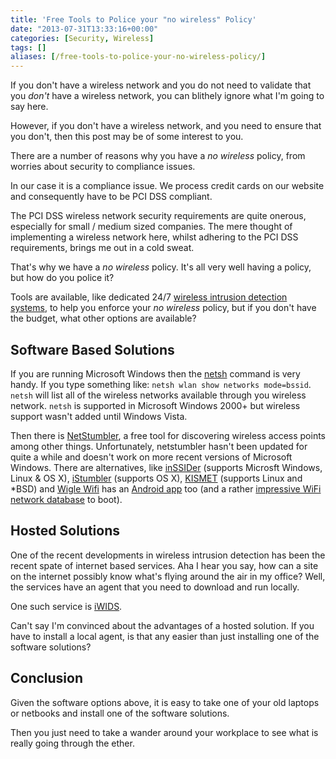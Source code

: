 ```yaml
---
title: 'Free Tools to Police your "no wireless" Policy'
date: "2013-07-31T13:33:16+00:00"
categories: [Security, Wireless]
tags: []
aliases: [/free-tools-to-police-your-no-wireless-policy/]
---
```


If you don't have a wireless network and you do not need to validate that you *don't* have a wireless network, you can blithely ignore what I'm going to say here.

However, if you don't have a wireless network, and you need to ensure that you don't, then this post may be of some interest to you.

There are a number of reasons why you have a *no wireless* policy, from worries about security to compliance issues.

In our case it is a compliance issue. We process credit cards on our website and consequently have to be PCI DSS compliant.

The PCI DSS wireless network security requirements are quite onerous, especially for small / medium sized companies. The mere thought of implementing a wireless network here, whilst adhering to the PCI DSS requirements, brings me out in a cold sweat.

That's why we have a *no wireless* policy. It's all very well having a policy, but how do you police it?

Tools are available, like dedicated 24/7 [wireless intrusion detection systems](https://en.wikipedia.org/wiki/Wireless_intrusion_prevention_system), to help you enforce your *no wireless* policy, but if you don't have the budget, what other options are available?

## Software Based Solutions

If you are running Microsoft Windows then the [netsh](https://en.wikipedia.org/wiki/Netsh) command is very handy. If you type something like: `netsh wlan show networks mode=bssid`. `netsh` will list all of the wireless networks available through you wireless network. `netsh` is supported in Microsoft Windows 2000+ but wireless support wasn't added until Windows Vista.

Then there is [NetStumbler](http://www.netstumbler.com/), a free tool for discovering wireless access points among other things. Unfortunately, netstumbler hasn't been updated for quite a while and doesn't work on more recent versions of Microsoft Windows. There are alternatives, like [inSSIDer](http://www.metageek.net/products/inssider/) (supports Microsft Windows, Linux &amp; OS X), [iStumbler](http://www.istumbler.net/) (supports OS X), [KISMET](http://www.kismetwireless.net/) (supports Linux and *BSD) and [Wigle Wifi](http://wigle.net/) has an [Android app](https://play.google.com/store/apps/details?id=net.wigle.wigleandroid) too (and a rather [impressive WiFi network database](http://wigle.net/gps/gps/Map/onlinemap2/) to boot).

## Hosted Solutions

One of the recent developments in wireless intrusion detection has been the recent spate of internet based services. Aha I hear you say, how can a site on the internet possibly know what's flying around the air in my office? Well, the services have an agent that you need to download and run locally.

One such service is [iWIDS](http://www.wlanbook.com/iwids/).

Can't say I'm convinced about the advantages of a hosted solution. If you have to install a local agent, is that any easier than just installing one of the software solutions?

## Conclusion

Given the software options above, it is easy to take one of your old laptops or netbooks and install one of the software solutions.

Then you just need to take a wander around your workplace to see what is really going through the ether.
